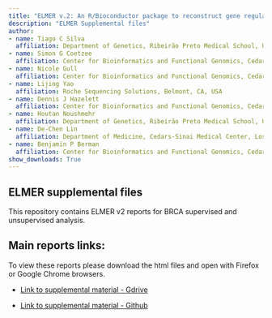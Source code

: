 ```yaml
---
title: "ELMER v.2: An R/Bioconductor package to reconstruct gene regulatory networks from DNA methylation and transcriptome profiles"
description: "ELMER Supplemental files"
author: 
- name: Tiago C Silva
  affiliation: Department of Genetics, Ribeirão Preto Medical School, University of São Paulo, Ribeirão Preto, Brazil; Center for Bioinformatics and Functional Genomics, Cedars-Sinai Medical Center, Los Angeles, CA, USA 
- name: Simon G Coetzee
  affiliation: Center for Bioinformatics and Functional Genomics, Cedars-Sinai Medical Center, Los Angeles, CA, USA 
- name: Nicole Gull
  affiliation: Center for Bioinformatics and Functional Genomics, Cedars-Sinai Medical Center, Los Angeles, CA, USA 
- name: Lijing Yao
  affiliation: Roche Sequencing Solutions, Belmont, CA, USA 
- name: Dennis J Hazelett
  affiliation: Center for Bioinformatics and Functional Genomics, Cedars-Sinai Medical Center, Los Angeles, CA, USA 
- name: Houtan Noushmehr
  affiliation: Department of Genetics, Ribeirão Preto Medical School, University of São Paulo, Ribeirão Preto, Brazil; Department of Neurosurgery, Henry Ford Hospital, Detroit, MI, USA.
- name: De-Chen Lin
  affiliation: Department of Medicine, Cedars-Sinai Medical Center, Los Angeles, California, USA 
- name: Benjamin P Berman
  affiliation: Center for Bioinformatics and Functional Genomics, Cedars-Sinai Medical Center, Los Angeles, CA, USA; Department of Medicine, Cedars-Sinai Medical Center, Los Angeles, California, USA 
show_downloads: True
---
```


## ELMER supplemental files

This repository contains ELMER v2 reports for BRCA supervised and unsupervised analysis.



## Main reports links:

To view these reports please download the html files and open with Firefox or Google Chrome browsers.


* [Link to supplemental material - Gdrive](https://drive.google.com/file/d/1JvVhqaI7R6DbPfD77CsakUTMgXCenK5z/view?usp=sharing)


* [Link to supplemental material - Github](https://github.com/tiagochst/ELMER_supplemental/raw/master/supplemental_files.zip)
